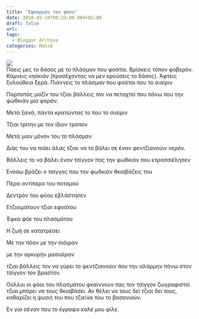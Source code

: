 ```yaml
---
title: 'Έφκαρμαν του φόου'
date: 2010-05-10T00:23:00.004+01:00
draft: false
url: 
tags:
  - Blogger Archive
categories: Παλιά
---
```


[![](https://blogger.googleusercontent.com/img/b/R29vZ2xl/AVvXsEh4WCNoZMcyZ4opuXfocaskes2eWpVNadUyrtiEJFpQqrhcAopObivHLwLIiOXTmomyqFvHMSGs2ll9UYsdCLR3zWahTYPDPY0iH2TdLReZ_Kbm-38wxmcR9CZesHTos8YQLHB9hm-PKQs/s400/Capture+d%E2%80%99%C3%A9cran+2010-05-10+%C3%A0+01.23.17.png)](https://blogger.googleusercontent.com/img/b/R29vZ2xl/AVvXsEh4WCNoZMcyZ4opuXfocaskes2eWpVNadUyrtiEJFpQqrhcAopObivHLwLIiOXTmomyqFvHMSGs2ll9UYsdCLR3zWahTYPDPY0iH2TdLReZ_Kbm-38wxmcR9CZesHTos8YQLHB9hm-PKQs/s1600/Capture+d%E2%80%99%C3%A9cran+2010-05-10+%C3%A0+01.23.17.png)  
Πάεις μες το δάσος με το πλάσμαν που φοάται. Βρίσκεις τόπον φοβερόν. Κάμνεις νησκιάν (προσέχοντας να μεν κρούσεις το δάσος). Άφτεις ξυλούθκια ξερά. Πιάννεις το πλάσμαν που φοάται που το σιαίριν

  

Παρπατάς μαζίν του τζιαι βάλλεις τον να πεταχτεί που πάνω που την φωθκιάν μια φοράν.

  

Μετά ξανά, πάντα κρατώντας το που το σιαίριν

  

Τζιαι τρίτην με τον ίδιον τρόπον

  

Μετά μιαν μόνον του το πλάσμαν

  

Διάς του να πιάει άλας τζιαι να το βάλει σε έναν φεντζιανούιν νερόν.

  

Βάλλεις το να βάλει έναν τσίγγον πας την φωθκιάν που ετρασσιέλησεν

  

Ενόσω βράζει ο τσίγγος που την φωδκιάν θκιαβάζεις του

  

  

Πέρα αντίπερα του ποταμού

Δεντρόν του φόου εβλάστησεν

  

Ετζιοιμάτουν τζιαι εφοάτου

Έφκα φόε του πλασμάτου

  

Η ζωή σε κατατρέσει

Με την πόαν με την σιάιραν

με την αρκυρήν μασιαίραν

  

τζιαι βάλλεις τον να γύρει το φεντζιανούιν που την αλάρμην πάνω στον τσίγγον τον βραστόν.

  

Ούλλοι οι φόοι του πλασμάτου φκαίννουν πας τον τσίγγον ζωγραφιστοί τζιαι μπόρει να τους θκιαβάσει. Αν θέλει να τους δεί τζιαι δει τους, καθαρίζει η ψυσιή του που τζιείνα που το βασανιούν.

  

Εν για σέναν που το έγραψα καλέ μου φίλε.
